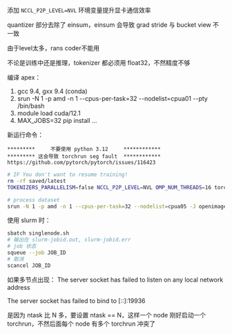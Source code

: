 添加 `NCCL_P2P_LEVEL=NVL` 环境变量提升显卡通信效率

quantizer 部分去除了 einsum，einsum 会导致 grad stride 与 bucket view 不一致

由于level太多，rans coder不能用

不论是训练中还是推理，tokenizer 都必须用 float32，不然精度不够

编译 apex：

1. gcc 9.4, gxx 9.4 (conda)
2. srun -N 1 -p amd -n 1 --cpus-per-task=32 --nodelist=cpua01 --pty /bin/bash
3. module load cuda/12.1
4. MAX_JOBS=32 pip install ...


新运行命令：
```
*********     不要使用 python 3.12     ************
********* 这会导致 torchrun seg fault  ************
https://github.com/pytorch/pytorch/issues/116423
```
```bash
# IF You don't want to resume training!
rm -rf saved/latest
TOKENIZERS_PARALLELISM=false NCCL_P2P_LEVEL=NVL OMP_NUM_THREADS=16 torchrun --rdzv-backend=c10d --rdzv-endpoint=localhost:0 --nnodes=1 --nproc_per_node=8 mcquic/train/__main__.py configs/neon.yaml
```

```bash
# process dataset
srun -N 1 -p amd -n 1 --cpus-per-task=32 --nodelist=cpua05 -J openimage_clean_create /ssdfs/datahome/tj24011/software/miniconda3/envs/mcquic/bin/mcquic dataset /ssdfs/datahome/tj24011/datasets/raw/openimages/ /ssdfs/datahome/tj24011/datasets/webdataset/openimages_HQ/
```

使用 slurm 时：
```bash
sbatch singlenode.sh
# 输出在 slurm-jobid.out, slurm-jobid.err
# job 状态
squeue --job JOB_ID
# 取消
scancel JOB_ID
```


如果多节点出现： The server socket has failed to listen on any local network address

The server socket has failed to bind to [::]:19936

是因为 ntask 比 N 多，要设置 ntask == N，这样一个 node 刚好启动一个 torchrun，不然后面每个 node 有多个 torchrun 冲突了
